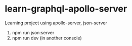 # learn-graphql-apollo-server
Learning project using apollo-server, json-server 

1) npm run json:server
2) npm run dev (in another console)
